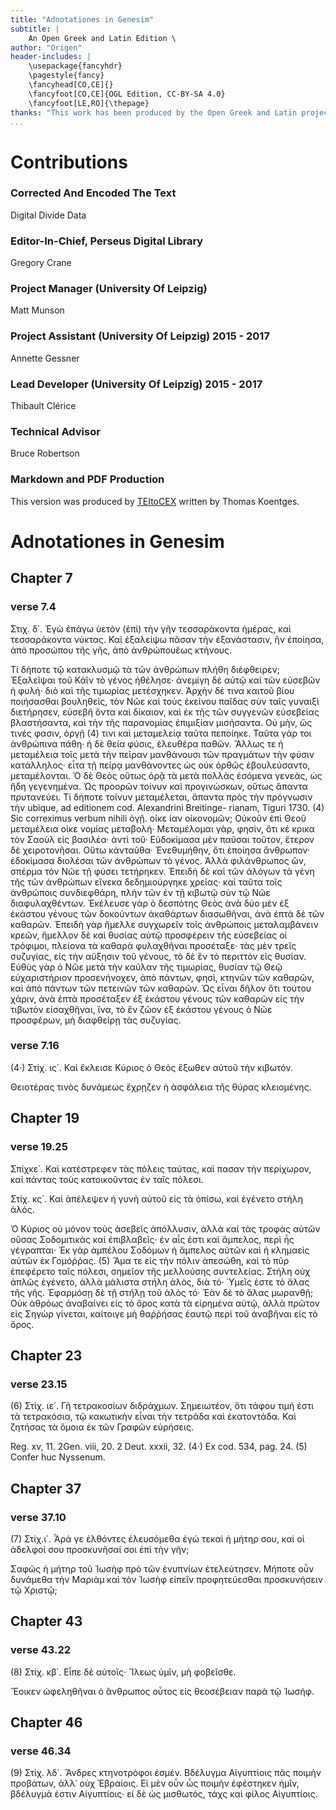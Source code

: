 ```yaml
---
title: "Adnotationes in Genesim"
subtitle: |
	An Open Greek and Latin Edition \ 
author: "Origen"
header-includes: | 
	\usepackage{fancyhdr}
	\pagestyle{fancy}
	\fancyhead[CO,CE]{}
	\fancyfoot[CO,CE]{OGL Edition, CC-BY-SA 4.0}
	\fancyfoot[LE,RO]{\thepage}
thanks: "This work has been produced by the Open Greek and Latin project through the help of volunteers. See contributions for details."
...
```


# Contributions


### Corrected And Encoded The Text

Digital Divide Data  
  
### Editor-In-Chief, Perseus Digital Library

Gregory Crane  
  
### Project Manager (University Of Leipzig)

Matt Munson  
  
### Project Assistant (University Of Leipzig) 2015 - 2017

Annette Gessner  
  
### Lead Developer (University Of Leipzig) 2015 - 2017

Thibault Clérice  
  
### Technical Advisor

Bruce Robertson  
  
### Markdown and PDF Production

This version was produced by [TEItoCEX](https://github.com/ThomasK81/TEItoCEX) written by Thomas Koentges.

# Adnotationes in Genesim

## Chapter 7

### verse 7.4

<p>Στιχ. δ΄. Ἐγὼ ἐπάγω ὑετὸν (ἐπὶ) τὴν γῆν τεσσαράκοντα
ἡμέρας, καὶ τεσσαράκοντα νύκτας.
Καὶ ἐξαλείψω πᾶσαν τὴν ἐξανάστασιν, ἣν
ἐποίησα, ἀπὸ προσώπου τῆς γῆς, ἀπὸ ἀνθρώπουἕως κτήνους.</p>
<p>Τί δήποτε τῷ κατακλυσμῷ τὰ τῶν ἀνθρώπων πλήθη
διέφθειρεν; Ἐξαλεῖψαι τοῦ Κάῖν τὸ γένος ἠθέλησε·
ἀνεμίγη δὲ αὐτῷ καὶ τῶν εὐσεβῶν ἡ φυλή· διὸ
καὶ τῆς τιμωρίας μετέσχηκεν. Ἀρχὴν δέ τινα καιτοῦ
βίου ποιήσασθαι βουληθεὶς, τὸν Νῶε καὶ τοὺς ἐκείνου
παῖδας σὺν ταῖς γυναιξὶ διετήρησεν, εὐσεβῆ ὄντα
καὶ δίκαιον, καὶ ἐκ τῆς τῶν συγγενῶν εὐσεβείας
βλαστήσαντα, καὶ τὴν τῆς παρανομίας ἐπιμιξίαν μισήσαντα.
Οὐ μὴν, ὥς τινές φασιν, ὀργῇ (4) τινι καὶ μεταμελείᾳ
ταῦτα πεποίηκε. Ταῦτα γάρ τοι ἀνθρώπινα
πάθη· ἡ δὲ θεία φύσις, ἐλευθέρα παθῶν. Ἄλλως τε
ἡ μεταμέλεια τοῖς μετὰ τὴν πεῖραν μανθάνουσι τῶν
πραγμάτων τὴν φύσιν κατάλληλος· εἶτα τῇ πείρᾳ
μανθάνοντες ὡς οὐκ ὀρθῶς ἐβουλεύσαντο, μεταμέλονται.
Ὁ δὲ Θεὸς οὕτως ὁρᾷ τὰ μετὰ πολλὰς ἐσόμενα
γενεὰς, ὡς ἤδη γεγενημένα. Ὡς προορῶν τοίνυν καὶ
προγινώσκων, οὕτως ἅπαντα πρυτανεύει. Τί δήποτε
τοίνυν μεταμέλεται, ἅπαντα πρὸς τὴν πρόγνωσιν τὴν
<note type="footnote">ubique, ad editionem cod. Alexandrini Breitinge-
rianam, Tiguri 1730.</note>
<note type="footnote">(4) Sic correximus verbum nihili ὀγῇ.</note>

<pb n="13"/>
οἰκε ίαν οἰκονομῶν; Οὐκοῦν ἐπὶ Θεοῦ μεταμέλεια οἰκε
νομίας μεταβολή· Μεταμέλομαι γὰρ, φησὶν, ὅτι
κέ κρικα τὸν Σαοὺλ εἰς βασιλέα· ἀντὶ τοῦ· Εὐδοκίμασα
μὲν παῦσαι τοῦτον, ἕτερον δὲ χειροτονῆσαι.
Οὕτω κἀνταῦθα· Ἐνεθυμήθην, ὅτι ἐποίησα ἄνθρωπον·
ἐδοκίμασα διολέσαι τῶν ἀνθρώπων τὸ γένος.
Ἀλλὰ φιλάνθρωπος ὢν, σπέρμα τὸν Νῶε τῇ φύσει
τετήρηκεν. Ἐπειδὴ δὲ καὶ τῶν ἀλόγων τὰ γένη τῆς
τῶν ἀνθρώπων εἵνεκα δεδημιούργηκε χρείας· καὶ
ταῦτα τοῖς ἀνθρώποις συνδιεφθάρη, πλὴν τῶν ἐν τῇ
κιβωτῷ σὺν τῷ Νῶε διαφυλαχθέντων. Ἐκέλευσε γὰρ
ὁ δεσπότης Θεὸς ἀνὰ δύο μὲν ἐξ ἑκάστου γένους τῶν
δοκούντων ἀκαθάρτων διασωθῆναι, ἀνὰ ἑπτὰ δὲ τῶν
καθαρῶν. Ἐπειδὴ γὰρ ἤμελλε συγχωρεῖν τοῖς ἀνθρώποις
μεταλαμβάνειν κρεῶν, ἤμελλον δὲ καὶ θυσίας
αὐτῷ προσφέρειν τῆς εὐσεβείας οἱ τρόφιμοι,
πλείονα τὰ καθαρὰ φυλαχθῆναι προσέταξε· τὰς μὲν
τρεῖς συζυγίας, εἰς τὴν αὔξησιν τοῦ γένους, τὸ δὲ ἓν
τὸ περιττὸν εἰς θυσίαν. Εὐθὺς γὰρ ὁ Νῶε μετὰ τὴν
καῦλαν τῆς τιμωρίας, θυσίαν τῷ Θεῷ εὐχαριστήριον
προσενήνοχεν, ἀπὸ πάντων, φησὶ, κτηνῶν τῶν
καθαρῶν, καὶ ἀπὸ πάντων τῶν πετεινῶν τῶν καθαρῶν.
Ὡς εἶναι δῆλον ὅτι τούτου χάριν, ἀνὰ ἑπτὰ
προσέταξεν ἐξ ἑκάστου γένους τῶν καθαρῶν εἰς τὴν
τιβωτὸν εἰσαχθῆναι, ἵνα, τὸ ἓν ζῶον ἐξ ἑκάστου γένους
ὁ Νῶε προσφέρων, μὴ διαφθείρῃ τὰς συζυγίας.</p>

### verse 7.16

<p>
(4·) Στίχ. ις΄. Καὶ ἔκλεισε Κύριος ὁ Θεὸς ἔξωθεν
<lg>
<l>αὐτοῦ τὴν κιβωτόν.</l>
</lg></p>
<p>Θειοτέρας τινὸς δυνάμεως ἔχρῃζεν ἡ ἀσφάλεια τῆς
θύρας κλειομένης.</p>

## Chapter 19

### verse 19.25

<p>Σπίχκε΄. Καὶ κατέστρεφεν τὰς πόλεις ταύτας, καὶ
πασαν τὴν περίχωρον, καὶ πάντας τοὺς κατοικοῦντας
ἐν ταῖς πόλεσι.</p>
<p>Στίχ. κς΄. Καὶ ἀπέλεψεν ἡ γυνὴ αὐτοῦ εἰς τὰ
ὀπίσω, καὶ ἐγένετο στήλη ἁλός.</p>
<p>Ὁ Κύριος οὐ μόνον τοὺς ἀσεβεῖς ἀπόλλυσιν, ἀλλὰ
καὶ τὰς τροφὰς αὐτῶν οὔσας Σοδομιτικὰς καὶ ἐπιβλαβεῖς·
ἐν αἷς ἐστι καὶ ἄμπελος, περὶ ἧς γέγραπται·
Ἐκ γὰρ ἀμπέλου Σοδόμων ἡ ἄμπελος
αὐτῶν καὶ ἡ κλημαεὶς αὐτῶν ἐκ Γομόῤῤας.
(5) Ἅμα τε εἰς τὴν πόλιν ἀπεσώθη, καὶ τὸ
πῦρ ἐπεφέρετο ταῖς πόλεσι, σημεῖον τῆς μελλούσης
συντελείας. Στήλη οὐχ ἁπλῶς ἐγένετο, ἀλλὰ μάλιστα
στήλη ἁλὸς, διὰ τό· Ὑμεῖς ἐστε τὸ ἄλας τῆς γῆς.
Ἐφαρμόσῃ δὲ τῇ στήλῃ τοῦ ἁλὸς τό· Ἐὰν δὲ τὸ
ἅλας μωρανθῇ; Οὐκ ἀθρόως ἀναβαίνει εἰς τὸ ὄρος
κατὰ τὰ εἰρημένα αὐτῷ, ἀλλὰ πρῶτον εἰς Σηγὼρ γίνεται,
καίτοιγε μὴ θαῤῥήσας ἑαυτῷ περὶ τοῦ ἀναβῆναι
εἰς τὸ ὄρος.</p>

## Chapter 23

### verse 23.15

<p>(6) Στίχ. ιε΄. Γῆ τετρακοσίων διδράχμων.
Σημειωτέον, ὅτι τάφου τιμή ἐστι τὰ τετρακόσια,
τῷ κακωτικὴν εἶναι τὴν τετράδα καὶ ἑκατοντάδα. Καὶ
ζητήσας τὰ ὅμοια ἐκ τῶν Γραφῶν εὑρήσεις.</p>
<note type="footnote">Reg. xv, 11. 2Gen. viii, 20. 2 Deut. xxxii, 32.</note>
<note type="footnote">(4·) Ex cod. 534, pag. 24.</note>
<note type="footnote">(5) Confer huc Nyssenum.</note>

## Chapter 37

### verse 37.10

<p>(7) Στίχ.ι΄. Ἆρά γε ἐλθόντες ἐλευσόμεθα ἐγώ τεκαὶ
ἡ μήτηρ σου, καὶ οἱ ἀδελφοί σου προσκυνῆσαί
σοι ἐπὶ τὴν γῆν;</p>
<p>Σαφῶς ἡ μήτηρ τοῦ Ἰωσὴφ πρὸ τῶν ἐνυπνίων
ἐτελεύτησεν. Μήποτε οὖν δυνάμεθα τὴν Μαριὰμ καὶ
τὸν Ἰωσὴφ εἰπεῖν προφητεύεσθαι προσκυνήσειν τῷ
Χριστῷ;</p>

## Chapter 43

### verse 43.22

<p>(8) Στίχ. κβ΄. Εἶπε δὲ αὐτοῖς· Ἵλεως ὑμῖν, μὴ φοβεῖσθε.</p>
<p>Ἔοικεν ὠφεληθῆναι ὁ ἄνθρωπος οὗτος εἰς θεοσέβειαν
παρὰ τῷ Ἰωσήφ.</p>

## Chapter 46

### verse 46.34

<p>(9) Στίχ. λδ΄. Ἄνδρες κτηνοτρόφοι ἐσμέν.
Βδέλυγμα Αἰγυπτίοις πᾶς ποιμὴν προβάτων, ἀλλ᾿
οὐχ Ἑβραίοις. Εἰ μὲν οὖν ὧς ποιμὴν ἐφέστηκεν ἡμῖν,
βδέλυγμά ἐστιν Αἰγυπτίοις· εἱ δὲ ὡς μισθωτὸς, τάχς
καὶ φίλος Αἰγυπτίοις.</p>
